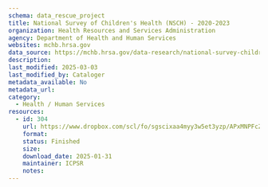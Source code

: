 ```yaml
---
schema: data_rescue_project 
title: National Survey of Children's Health (NSCH) - 2020-2023
organization: Health Resources and Services Administration
agency: Department of Health and Human Services
websites: mchb.hrsa.gov
data_source: https://mchb.hrsa.gov/data-research/national-survey-childrens-health
description: 
last_modified: 2025-03-03
last_modified_by: Cataloger
metadata_available: No
metadata_url: 
category:
  - Health / Human Services
resources:
  - id: 304
    url: https://www.dropbox.com/scl/fo/sgscixaa4myy3w5et3yzp/APxMNPFcZXfwsQkGIztj4qU?rlkey=bnb7d62vflcaifnold3bysa1u&dl=0
    format: 
    status: Finished
    size: 
    download_date: 2025-01-31
    maintainer: ICPSR
    notes: 
---
```

